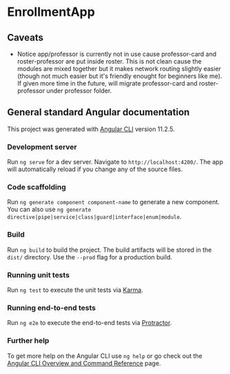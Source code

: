 # EnrollmentApp

## Caveats
- Notice app/professor is currently not in use cause professor-card and roster-professor are put inside roster. This is not clean cause the modules are mixed together but it makes network routing slightly easier (though not much easier but it's friendly enought for beginners like me). If given more time in the future, will migrate professor-card and roster-professor under professor folder.

## General standard Angular documentation
This project was generated with [Angular CLI](https://github.com/angular/angular-cli) version 11.2.5.

### Development server

Run `ng serve` for a dev server. Navigate to `http://localhost:4200/`. The app will automatically reload if you change any of the source files.

### Code scaffolding

Run `ng generate component component-name` to generate a new component. You can also use `ng generate directive|pipe|service|class|guard|interface|enum|module`.

### Build

Run `ng build` to build the project. The build artifacts will be stored in the `dist/` directory. Use the `--prod` flag for a production build.

### Running unit tests

Run `ng test` to execute the unit tests via [Karma](https://karma-runner.github.io).

### Running end-to-end tests

Run `ng e2e` to execute the end-to-end tests via [Protractor](http://www.protractortest.org/).

### Further help

To get more help on the Angular CLI use `ng help` or go check out the [Angular CLI Overview and Command Reference](https://angular.io/cli) page.
